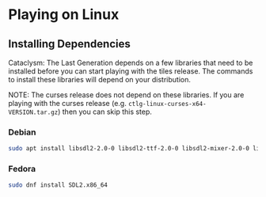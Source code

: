 # Playing on Linux

## Installing Dependencies

Cataclysm: The Last Generation depends on a few libraries that need to be installed before you can start playing with the tiles release. The commands to install these libraries will depend on your distribution.

NOTE: The curses release does not depend on these libraries. If you are playing with the curses release (e.g. `ctlg-linux-curses-x64-VERSION.tar.gz`) then you can skip this step.

### Debian

```bash
sudo apt install libsdl2-2.0-0 libsdl2-ttf-2.0-0 libsdl2-mixer-2.0-0 libsdl2-image-2.0-0
```

### Fedora

```bash
sudo dnf install SDL2.x86_64
```
